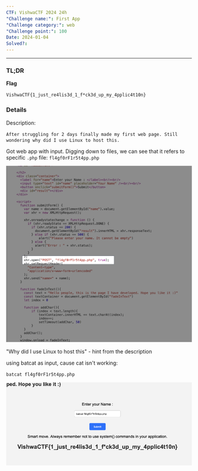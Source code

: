 ```yaml
---
CTF: VishwaCTF 2024 24h
"Challenge name:": First App
"Challenge category:": web
"Challenge point:": 100
Date: 2024-01-04
Solved?:
---
```

----
### TL;DR

**Flag**

```
VishwaCTF{1_just_re4lis3d_1_f*ck3d_up_my_4pplic4t10n}
```

### Details

Description:
```
After struggling for 2 days finally made my first web page. Still wondering why did I use Linux to host this.
```

Got web app with input. Digging down to files, we can see that it refers to specific `.php` file:
`fl4gf0rF1r5t4pp.php`

![](assets/1.png)

"Why did I use Linux to host this" - hint from the description

using batcat as input, cause cat isn't working:

```bash
batcat fl4gf0rF1r5t4pp.php
```

![](assets/2.png)



